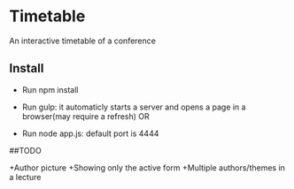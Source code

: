 # Timetable
An interactive timetable of a conference

## Install
+ Run npm install

+ Run gulp: it automaticly starts a server and opens a page in a browser(may require a refresh)
OR
+ Run node app.js: default port is 4444

##TODO

+Author picture
+Showing only the active form
+Multiple authors/themes in a lecture
